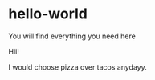 # hello-world
You will find everything you need here

Hii!

I would choose pizza over tacos anydayy.
             
